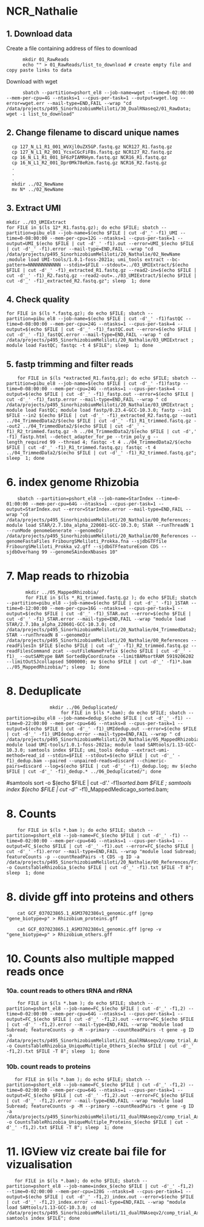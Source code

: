# NCR_Nathalie



## 1. Download data

Create a file containing address of files to download

          mkdir 01_RawReads
          echo "" > 01_RawReads/list_to_download # create empty file and copy paste links to data

Download with wget

          sbatch --partition=pshort_el8 --job-name=wget --time=0-02:00:00 --mem-per-cpu=4G --ntasks=1 --cpus-per-task=1 --output=wget.log --error=wget.err --mail-type=END,FAIL --wrap "cd /data/projects/p495_SinorhizobiumMeliloti/30_DualRNaseq2/01_RawData; wget -i list_to_download"

## 2. Change filename to discard unique names

      cp 127_N_L1_R1_001_WVXjl0uZX5GP.fastq.gz NCR127_R1.fastq.gz
      cp 127_N_L1_R2_001_YcsxCGcFiFBs.fastq.gz NCR127_R2.fastq.gz
      cp 16_N_L1_R1_001_bF6zPIAMRHym.fastq.gz NCR16_R1.fastq.gz
      cp 16_N_L1_R2_001_Dpr0Mk78eRzm.fastq.gz NCR16_R2.fastq.gz
      .
      .
      .
      mkdir ../02_NewName
      mv N* ../02_NewName

## 3. Extract UMI

    mkdir ../03_UMIExtract
    for FILE in $(ls 12*_R1.fastq.gz); do echo $FILE; sbatch --partition=pibu_el8 --job-name=$(echo $FILE | cut -d'_' -f1)_UMI --time=0-08:00:00 --mem-per-cpu=12G --ntasks=1 --cpus-per-task=1 --output=UMI_$(echo $FILE | cut -d'_' -f1).out --error=UMI_$(echo $FILE | cut -d'_' -f1).error --mail-type=END,FAIL --wrap "cd /data/projects/p495_SinorhizobiumMeliloti/20_Nathalie/02_NewName ;module load UMI-tools/1.0.1-foss-2021a; umi_tools extract --bc-pattern=NNNNNNNNNNNN --stdin=$FILE --stdout=../03_UMIExtract/$(echo $FILE | cut -d'_' -f1)_extracted_R1.fastq.gz --read2-in=$(echo $FILE | cut -d'_' -f1)_R2.fastq.gz --read2-out=../03_UMIExtract/$(echo $FILE | cut -d'_' -f1)_extracted_R2.fastq.gz"; sleep  1; done

## 4. Check quality

    for FILE in $(ls *.fastq.gz); do echo $FILE; sbatch --partition=pibu_el8 --job-name=$(echo $FILE | cut -d'_' -f1)fastQC --time=0-08:00:00 --mem-per-cpu=24G --ntasks=1 --cpus-per-task=4 --output=$(echo $FILE | cut -d'_' -f1)_fastQC.out --error=$(echo $FILE | cut -d'_' -f1)_fastQC.error --mail-type=END,FAIL --wrap " cd /data/projects/p495_SinorhizobiumMeliloti/20_Nathalie/03_UMIExtract ; module load FastQC; fastqc -t 4 $FILE"; sleep  1; done


## 5. fastp trimming and filter reads

        for FILE in $(ls *extracted_R1.fastq.gz); do echo $FILE; sbatch --partition=pibu_el8 --job-name=$(echo $FILE | cut -d'_' -f1)fastp --time=0-08:00:00 --mem-per-cpu=24G --ntasks=1 --cpus-per-task=4 --output=$(echo $FILE | cut -d'_' -f1)_fastp.out --error=$(echo $FILE | cut -d'_' -f1)_fastp.error --mail-type=END,FAIL --wrap " cd /data/projects/p495_SinorhizobiumMeliloti/20_Nathalie/03_UMIExtract ; module load FastQC; module load fastp/0.23.4-GCC-10.3.0; fastp --in1 $FILE --in2 $(echo $FILE | cut -d'_' -f1)_extracted_R2.fastq.gz --out1 ../04_TrimmedData2/$(echo $FILE | cut -d'_' -f1)_R1_trimmed.fastq.gz --out2 ../04_TrimmedData2/$(echo $FILE | cut -d'_' -f1)_R2_trimmed.fastq.gz -h ../04_TrimmedData2/$(echo $FILE | cut -d',' -f1)_fastp.html --detect_adapter_for_pe --trim_poly_g --length_required 99 --thread 4; fastqc -t 4 ../04_TrimmedData2/$(echo $FILE | cut -d'_' -f1)_R1_trimmed.fastq.gz; fastqc -t 4 ../04_TrimmedData2/$(echo $FILE | cut -d'_' -f1)_R2_trimmed.fastq.gz"; sleep  1; done


# 6. index genome Rhizobia

        sbatch --partition=pshort_el8 --job-name=StarIndex --time=0-01:00:00 --mem-per-cpu=64G --ntasks=1 --cpus-per-task=1 --output=StarIndex.out --error=StarIndex.error --mail-type=END,FAIL --wrap "cd /data/projects/p495_SinorhizobiumMeliloti/20_Nathalie/00_References; module load STAR/2.7.10a_alpha_220601-GCC-10.3.0; STAR --runThreadN 1 --runMode genomeGenerate --genomeDir /data/projects/p495_SinorhizobiumMeliloti/20_Nathalie/00_References --genomeFastaFiles FribourgSMeliloti_Prokka.fna --sjdbGTFfile FribourgSMeliloti_Prokka_v2.gff --sjdbGTFfeatureExon CDS --sjdbOverhang 99 --genomeSAindexNbases 10"




# 7. Map reads to rhizobia

           mkdir ../05_MappedRhizobia/
           for FILE in $(ls *_R1_trimmed.fastq.gz ); do echo $FILE; sbatch --partition=pibu_el8 --job-name=$(echo $FILE | cut -d'_' -f1)_1STAR --time=0-12:00:00 --mem-per-cpu=16G --ntasks=4 --cpus-per-task=1 --output=$(echo $FILE | cut -d'_' -f1)_STAR.out --error=$(echo $FILE | cut -d'_' -f1)_STAR.error --mail-type=END,FAIL --wrap "module load STAR/2.7.10a_alpha_220601-GCC-10.3.0; cd /data/projects/p495_SinorhizobiumMeliloti/20_Nathalie/04_TrimmedData2; STAR --runThreadN 8 --genomeDir /data/projects/p495_SinorhizobiumMeliloti/20_Nathalie/00_References --readFilesIn $FILE $(echo $FILE | cut -d'_' -f1)_R2_trimmed.fastq.gz --readFilesCommand zcat --outFileNamePrefix $(echo $FILE | cut -d'_' -f1)_ --outSAMtype BAM SortedByCoordinate --limitBAMsortRAM 5919206202 --limitOutSJcollapsed 5000000; mv $(echo $FILE | cut -d'_' -f1)*.bam ../05_MappedRhizobia/"; sleep  1; done


# 8. Deduplicate

                    mkdir ../06_Deduplicated/
                        for FILE in $(ls *.bam); do echo $FILE; sbatch --partition=pibu_el8 --job-name=dedup_$(echo $FILE | cut -d'_' -f1) --time=0-22:00:00 --mem-per-cpu=64G --ntasks=8 --cpus-per-task=1 --output=$(echo $FILE | cut -d'_' -f1)_UMIdedup.out --error=$(echo $FILE | cut -d'_' -f1)_UMIdedup.error --mail-type=END,FAIL --wrap " cd /data/projects/p495_SinorhizobiumMeliloti/20_Nathalie/05_MappedRhizobia; module load UMI-tools/1.0.1-foss-2021a; module load SAMtools/1.13-GCC-10.3.0; samtools index $FILE; umi_tools dedup --extract-umi-method=read_id --stdin=$FILE --stdout=$(echo $FILE | cut -d'_' -f1)_dedup.bam --paired --unpaired-reads=discard --chimeric-pairs=discard --log=$(echo $FILE | cut -d'_' -f1)_dedup.log; mv $(echo $FILE | cut -d'_' -f1)_dedup.* ../06_Deduplicated/"; done
#samtools sort -o $(echo $FILE | cut -d'.' -f1)_sorted.bam $FILE ; samtools index $(echo $FILE | cut -d'_' -f1)_MappedMedicago_sorted.bam;

# 8. Counts

        for FILE in $(ls *.bam ); do echo $FILE; sbatch --partition=pshort_el8 --job-name=FC_$(echo $FILE | cut -d'_' -f1) --time=0-02:00:00 --mem-per-cpu=64G --ntasks=1 --cpus-per-task=1 --output=FC_$(echo $FILE | cut -d'_' -f1).out --error=FC_$(echo $FILE | cut -d'_' -f1).error --mail-type=END,FAIL --wrap "module load Subread; featureCounts -p --countReadPairs -t CDS -g ID -a /data/projects/p495_SinorhizobiumMeliloti/20_Nathalie/00_References/FribourgSMeliloti_Prokka_v2.gff  -o CountsTableRhizobia_$(echo $FILE | cut -d'_' -f1).txt $FILE -T 8"; sleep  1; done





# 8. divide gff into proteins and others


        cat GCF_037023865.1_ASM3702386v1_genomic.gff |grep "gene_biotype=p" > Rhizobium_proteins.gff

        cat GCF_037023865.1_ASM3702386v1_genomic.gff |grep -v "gene_biotype=p" > Rhizobium_others.gff



# 10. Counts also multiple mapped reads once
###  10a. count  reads to others tRNA and rRNA

        for FILE in $(ls *.bam ); do echo $FILE; sbatch --partition=pshort_el8 --job-name=FC_$(echo $FILE | cut -d'_' -f1,2) --time=0-02:00:00 --mem-per-cpu=64G --ntasks=1 --cpus-per-task=1 --output=FC_$(echo $FILE | cut -d'_' -f1,2).out --error=FC_$(echo $FILE | cut -d'_' -f1,2).error --mail-type=END,FAIL --wrap "module load Subread; featureCounts -p -M --primary --countReadPairs -t gene -g ID -a /data/projects/p495_SinorhizobiumMeliloti/11_dualRNAseqv2/comp_trial_Axelle/00_ReferenceGenomes/01_Rhizobia/Rhizobium_others.gff  -o CountsTableRhizobia_UniqueMultiple_Others_$(echo $FILE | cut -d'_' -f1,2).txt $FILE -T 8"; sleep  1; done

###  10b.  count  reads to proteins

       for FILE in $(ls *.bam ); do echo $FILE; sbatch --partition=pshort_el8 --job-name=FC_$(echo $FILE | cut -d'_' -f1,2) --time=0-02:00:00 --mem-per-cpu=64G --ntasks=1 --cpus-per-task=1 --output=FC_$(echo $FILE | cut -d'_' -f1,2).out --error=FC_$(echo $FILE | cut -d'_' -f1,2).error --mail-type=END,FAIL --wrap "module load Subread; featureCounts -p -M --primary --countReadPairs -t gene -g ID -a /data/projects/p495_SinorhizobiumMeliloti/11_dualRNAseqv2/comp_trial_Axelle/00_ReferenceGenomes/01_Rhizobia/Rhizobium_proteins.gff  -o CountsTableRhizobia_UniqueMultiple_Proteins_$(echo $FILE | cut -d'_' -f1,2).txt $FILE -T 8"; sleep  1; done

# 11. IGView viz create bai file for vizualisation

       for FILE in $(ls *.bam); do echo $FILE; sbatch --partition=pshort_el8 --job-name=index_$(echo $FILE | cut -d'_' -f1,2) --time=0-02:00:00 --mem-per-cpu=128G --ntasks=8 --cpus-per-task=1 --output=$(echo $FILE | cut -d'_' -f1,2)_index.out --error=$(echo $FILE | cut -d'_' -f1,2)_index.error --mail-type=END,FAIL --wrap "module load SAMtools/1.13-GCC-10.3.0; cd /data/projects/p495_SinorhizobiumMeliloti/11_dualRNAseqv2/comp_trial_Axelle/03_TrimmedData; samtools index $FILE"; done 

